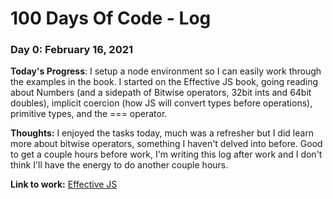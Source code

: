 # 100 Days Of Code - Log

### Day 0: February 16, 2021 

**Today's Progress**: I setup a node environment so I can easily work through the examples in the book. I started on the Effective JS book, going reading about Numbers (and a sidepath of Bitwise operators, 32bit ints and 64bit doubles), implicit coercion (how JS will convert types before operations), primitive types, and the === operator.

**Thoughts:** I enjoyed the tasks today, much was a refresher but I did learn more about bitwise operators, something I haven't delved into before. Good to get a couple hours before work, I'm writing this log after work and I don't think I'll have the energy to do another couple hours.

**Link to work:** [Effective JS](https://github.com/Chris-Davies-Web/effective-JS)





